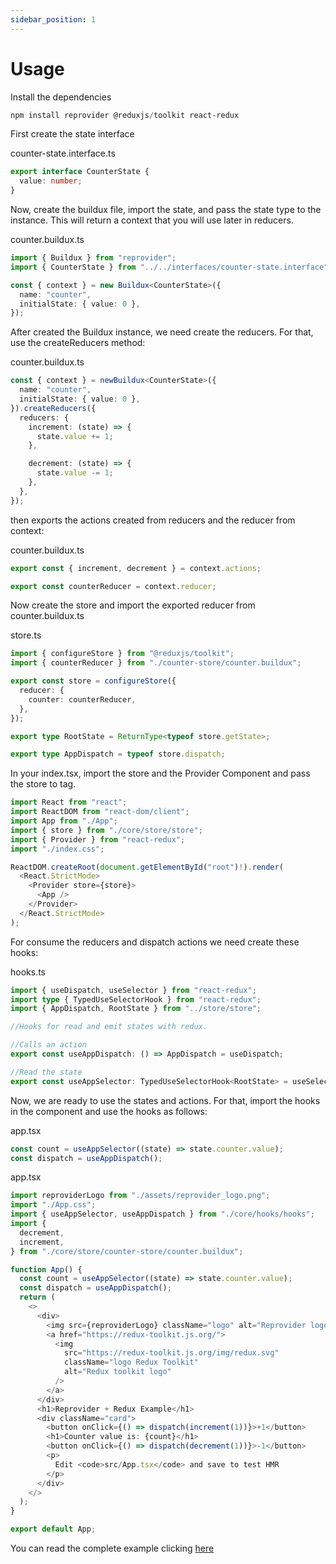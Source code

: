 ```yaml
---
sidebar_position: 1
---
```


# Usage

Install the dependencies

```powershell
npm install reprovider @reduxjs/toolkit react-redux
```

First create the state interface

counter-state.interface.ts

```typescript
export interface CounterState {
  value: number;
}
```

Now, create the buildux file, import the state, and pass the state type to the instance. This will return a context that you will use later in reducers.

counter.buildux.ts

```typescript
import { Buildux } from "reprovider";
import { CounterState } from "../../interfaces/counter-state.interface";

const { context } = new Buildux<CounterState>({
  name: "counter",
  initialState: { value: 0 },
});
```

After created the Buildux instance, we need create the reducers. For that, use the createReducers method:

counter.buildux.ts

```typescript
const { context } = newBuildux<CounterState>({
  name: "counter",
  initialState: { value: 0 },
}).createReducers({
  reducers: {
    increment: (state) => {
      state.value += 1;
    },

    decrement: (state) => {
      state.value -= 1;
    },
  },
});
```

then exports the actions created from reducers and the reducer from context:

counter.buildux.ts

```typescript
export const { increment, decrement } = context.actions;

export const counterReducer = context.reducer;
```

Now create the store and import the exported reducer from counter.buildux.ts

store.ts

```typescript
import { configureStore } from "@reduxjs/toolkit";
import { counterReducer } from "./counter-store/counter.buildux";

export const store = configureStore({
  reducer: {
    counter: counterReducer,
  },
});

export type RootState = ReturnType<typeof store.getState>;

export type AppDispatch = typeof store.dispatch;
```

In your index.tsx, import the store and the Provider Component and pass the store to tag.

```typescript
import React from "react";
import ReactDOM from "react-dom/client";
import App from "./App";
import { store } from "./core/store/store";
import { Provider } from "react-redux";
import "./index.css";

ReactDOM.createRoot(document.getElementById("root")!).render(
  <React.StrictMode>
    <Provider store={store}>
      <App />
    </Provider>
  </React.StrictMode>
);
```

For consume the reducers and dispatch actions we need create these hooks:

hooks.ts

```typescript
import { useDispatch, useSelector } from "react-redux";
import type { TypedUseSelectorHook } from "react-redux";
import { AppDispatch, RootState } from "../store/store";

//Hooks for read and emit states with redux.

//Calls an action
export const useAppDispatch: () => AppDispatch = useDispatch;

//Read the state
export const useAppSelector: TypedUseSelectorHook<RootState> = useSelector;
```

Now, we are ready to use the states and actions. For that, import the hooks in the component and use the hooks as follows:

app.tsx

```typescript
const count = useAppSelector((state) => state.counter.value);
const dispatch = useAppDispatch();
```

app.tsx

```typescript
import reproviderLogo from "./assets/reprovider_logo.png";
import "./App.css";
import { useAppSelector, useAppDispatch } from "./core/hooks/hooks";
import {
  decrement,
  increment,
} from "./core/store/counter-store/counter.buildux";

function App() {
  const count = useAppSelector((state) => state.counter.value);
  const dispatch = useAppDispatch();
  return (
    <>
      <div>
        <img src={reproviderLogo} className="logo" alt="Reprovider logo" />
        <a href="https://redux-toolkit.js.org/">
          <img
            src="https://redux-toolkit.js.org/img/redux.svg"
            className="logo Redux Toolkit"
            alt="Redux toolkit logo"
          />
        </a>
      </div>
      <h1>Reprovider + Redux Example</h1>
      <div className="card">
        <button onClick={() => dispatch(increment(1))}>+1</button>
        <h1>Counter value is: {count}</h1>
        <button onClick={() => dispatch(decrement(1))}>-1</button>
        <p>
          Edit <code>src/App.tsx</code> and save to test HMR
        </p>
      </div>
    </>
  );
}

export default App;
```

You can read the complete example clicking [here](https://github.com/Lopez15-Hub/reprovider/tree/master/examples/buildux-counter)
